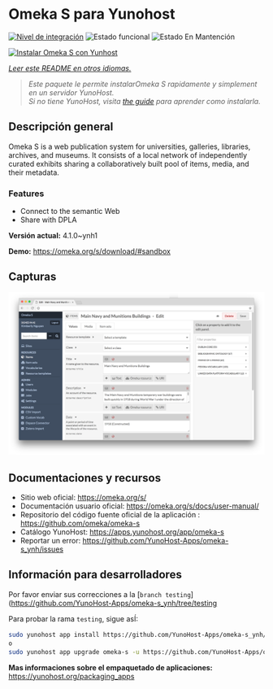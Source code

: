 <!--
Este archivo README esta generado automaticamente<https://github.com/YunoHost/apps/tree/master/tools/readme_generator>
No se debe editar a mano.
-->

# Omeka S para Yunohost

[![Nivel de integración](https://dash.yunohost.org/integration/omeka-s.svg)](https://dash.yunohost.org/appci/app/omeka-s) ![Estado funcional](https://ci-apps.yunohost.org/ci/badges/omeka-s.status.svg) ![Estado En Mantención](https://ci-apps.yunohost.org/ci/badges/omeka-s.maintain.svg)

[![Instalar Omeka S con Yunhost](https://install-app.yunohost.org/install-with-yunohost.svg)](https://install-app.yunohost.org/?app=omeka-s)

*[Leer este README en otros idiomas.](./ALL_README.md)*

> *Este paquete le permite instalarOmeka S rapidamente y simplement en un servidor YunoHost.*  
> *Si no tiene YunoHost, visita [the guide](https://yunohost.org/install) para aprender como instalarla.*

## Descripción general

Omeka S is a web publication system for universities, galleries, libraries, archives, and museums. It consists of a local network of independently curated exhibits sharing a collaboratively built pool of items, media, and their metadata.

### Features

- Connect to the semantic Web
- Share with DPLA

**Versión actual:** 4.1.0~ynh1

**Demo:** <https://omeka.org/s/download/#sandbox>

## Capturas

![Captura de Omeka S](./doc/screenshots/omeka-s.png)

## Documentaciones y recursos

- Sitio web oficial: <https://omeka.org/s/>
- Documentación usuario oficial: <https://omeka.org/s/docs/user-manual/>
- Repositorio del código fuente oficial de la aplicación : <https://github.com/omeka/omeka-s>
- Catálogo YunoHost: <https://apps.yunohost.org/app/omeka-s>
- Reportar un error: <https://github.com/YunoHost-Apps/omeka-s_ynh/issues>

## Información para desarrolladores

Por favor enviar sus correcciones a la [`branch testing`](https://github.com/YunoHost-Apps/omeka-s_ynh/tree/testing

Para probar la rama `testing`, sigue asÍ:

```bash
sudo yunohost app install https://github.com/YunoHost-Apps/omeka-s_ynh/tree/testing --debug
o
sudo yunohost app upgrade omeka-s -u https://github.com/YunoHost-Apps/omeka-s_ynh/tree/testing --debug
```

**Mas informaciones sobre el empaquetado de aplicaciones:** <https://yunohost.org/packaging_apps>

